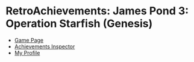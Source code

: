 # RetroAchievements: James Pond 3: Operation Starfish (Genesis)
* [Game Page](https://retroachievements.org/game/4310)
* [Achievements Inspector](http://retroachievements.org/achievementinspector.php?g=4310)
* [My Profile](https://retroachievements.org/user/peyote)
